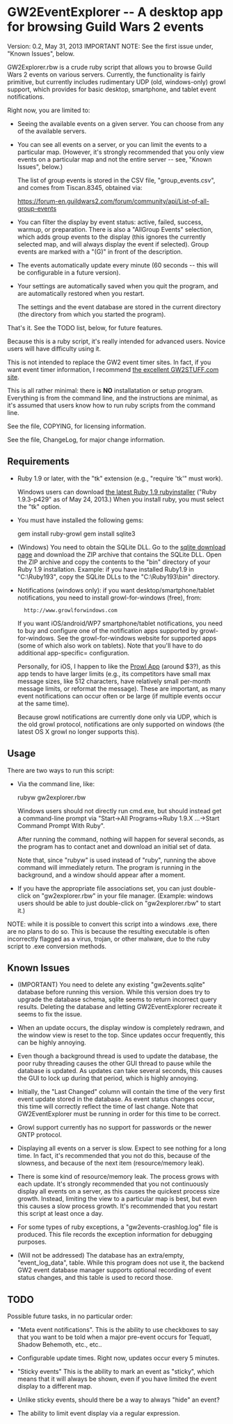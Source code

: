 GW2EventExplorer -- A desktop app for browsing Guild Wars 2 events
==================================================================

Version: 0.2, May 31, 2013
IMPORTANT NOTE: See the first issue under, "Known Issues", below.

GW2Explorer.rbw is a crude ruby script that allows you to browse Guild
Wars 2 events on various servers.  Currently, the functionality is
fairly primitive, but currently includes rudimentary UDP (old,
windows-only) growl support, which provides for basic desktop,
smartphone, and tablet event notifications.

Right now, you are limited to:

* Seeing the available events on a given server.  You can choose from any of
  the available servers.

* You can see all events on a server, or you can limit the events to a
  particular map.  (However, it's strongly recommended that you only view
  events on a particular map and not the entire server -- see, "Known Issues",
  below.)

  The list of group events is stored in the CSV file, "group_events.csv", and
  comes from Tiscan.8345, obtained via:

    https://forum-en.guildwars2.com/forum/community/api/List-of-all-group-events

* You can filter the display by event status: active, failed, success, warmup,
  or preparation.  There is also a "AllGroup Events" selection, which adds
  group events to the display (this ignores the currently selected map, and
  will always display the event if selected).  Group events are marked with a
  "(G)" in front of the description.

* The events automatically update every minute (60 seconds -- this will be
  configurable in a future version).

* Your settings are automatically saved when you quit the program, and are
  automatically restored when you restart.

  The settings and the event database are stored in the current directory (the
  directory from which you started the program).

That's it.  See the TODO list, below, for future features.

Because this is a ruby script, it's really intended for advanced users.
Novice users will have difficulty using it.

This is not intended to replace the GW2 event timer sites.  In fact, if
you want event timer information, I recommend [the excellent
GW2STUFF.com site](http://www.gw2stuff.com).

This is all rather minimal: there is **NO** installatation or setup
program.  Everything is from the command line, and the instructions are
minimal, as it's assumed that users know how to run ruby scripts from
the command line.

See the file, COPYING, for licensing information.

See the file, ChangeLog, for major change information.


Requirements
------------

* Ruby 1.9 or later, with the "tk" extension (e.g., "require 'tk'" must work).

  Windows users can download [the latest Ruby 1.9
  rubyinstaller](http://rubyinstaller.org/downloads/) ("Ruby 1.9.3-p429" as of
  May 24, 2013.)  When you install ruby, you must select the "tk" option.

* You must have installed the following gems:

    gem install ruby-growl
    gem install sqlite3

* (Windows) You need to obtain the SQLite DLL.  Go to the [sqlite download
  page](https://www.sqlite.org/download.html) and download the ZIP archive
  that contains the SQLite DLL.  Open the ZIP archive and copy the contents to
  the "bin" directory of your Ruby 1.9 installation.  Example: if you have
  installed Ruby1.9 in "C:\Ruby193", copy the SQLite DLLs to the
  "C:\Ruby193\bin" directory.

* Notifications (windows only): if you want desktop/smartphone/tablet
  notifications, you need to install growl-for-windows (free), from:

        http://www.growlforwindows.com

  If you want iOS/android/WP7 smartphone/tablet notifications, you need to buy
  and configure one of the notification apps supported by growl-for-windows.
  See the growl-for-windows website for supported apps (some of which also
  work on tablets).  Note that you'll have to do additional app-specific=
  configuration.

  Personally, for iOS, I happen to like the [Prowl
  App](http://www.prowlapp.com) (around $3?), as this app tends to have larger
  limits (e.g., its competitors have small max message sizes, like 512
  characters, have relatively small per-month message limits, or reformat the
  message).  These are important, as many event notifications can occur often
  or be large (if multiple events occur at the same time).

  Because growl notifications are currently done only via UDP, which is the
  old growl protocol, notifications are only supported on windows (the latest
  OS X growl no longer supports this).


Usage
-----

There are two ways to run this script:

* Via the command line, like:

    rubyw gw2explorer.rbw

  Windows users should not directly run cmd.exe, but should instead get a
  command-line prompt via "Start->All Programs->Ruby 1.9.X ...->Start Command
  Prompt With Ruby".

  After running the command, nothing will happen for several seconds, as the
  program has to contact anet and download an initial set of data.

  Note that, since "rubyw" is used instead of "ruby", running the above
  command will immediately return.  The program is running in the background,
  and a window should appear after a moment.

* If you have the appropriate file associations set, you can just double-click
  on "gw2explorer.rbw" in your file manager.  (Example: windows users should
  be able to just double-click on "gw2explorer.rbw" to start it.)

NOTE: while it is possible to convert this script into a windows .exe, there
are no plans to do so.  This is because the resulting executable is often
incorrectly flagged as a virus, trojan, or other malware, due to the ruby
script to .exe conversion methods.


Known Issues
------------

* (IMPORTANT) You need to delete any existing "gw2events.sqlite" database
  before running this version.  While this version does try to upgrade the
  database schema, sqlite seems to return incorrect query results.  Deleting
  the database and letting GW2EventExplorer recreate it seems to fix the
  issue.

* When an update occurs, the display window is completely redrawn, and the
  window view is reset to the top.  Since updates occur frequently, this can
  be highly annoying.

* Even though a background thread is used to update the database, the poor
  ruby threading causes the other GUI thread to pause while the database is
  updated.  As updates can take several seconds, this causes the GUI to lock
  up during that period, which is highly annoying.

* Initially, the "Last Changed" column will contain the time of the very first
  event update stored in the database.  As event status changes occur, this
  time will correctly reflect the time of last change.  Note that
  GW2EventExplorer must be running in order for this time to be correct.

* Growl support currently has no support for passwords or the newer GNTP
  protocol.

* Displaying all events on a server is slow.  Expect to see nothing for a long
  time.  In fact, it's recommended that you not do this, because of the
  slowness, and because of the next item (resource/memory leak).

* There is some kind of resource/memory leak.  The process grows with each
  update.  It's strongly recommended that you not continuously display all
  events on a server, as this causes the quickest process size growth.
  Instead, limiting the view to a particular map is best, but even this causes
  a slow process growth.  It's recommended that you restart this script at
  least once a day.

* For some types of ruby exceptions, a "gw2events-crashlog.log" file is
  produced.  This file records the exception information for debugging
  purposes.

* (Will not be addressed) The database has an extra/empty, "event_log_data",
  table.  While this program does not use it, the backend GW2 event database
  manager supports optional recording of event status changes, and this table
  is used to record those.



TODO
----

Possible future tasks, in no particular order:

* "Meta event notifications".  This is the ability to use checkboxes to say
  that you want to be told when a major pre-event occurs for Tequatl, Shadow
  Behemoth, etc., etc..

* Configurable update times.  Right now, updates occur every 5 minutes.

* "Sticky events"  This is the ability to mark an event as "sticky",
  which means that it will always be shown, even if you have limited the
  event display to a different map.

* Unlike sticky events, should there be a way to always "hide" an event?

* The ability to limit event display via a regular expression.
